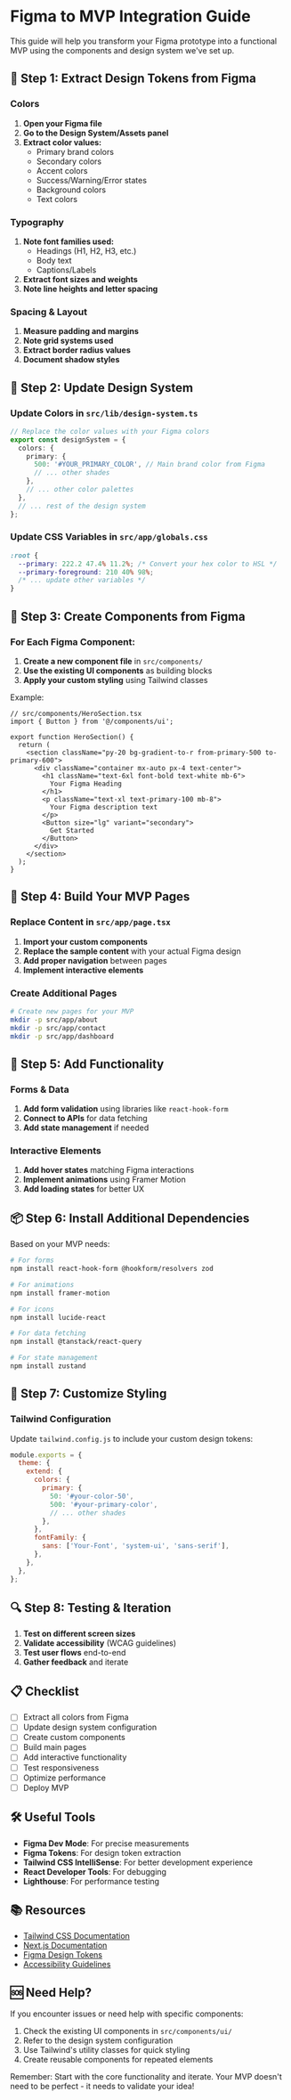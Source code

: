 # Figma to MVP Integration Guide

This guide will help you transform your Figma prototype into a functional MVP using the components and design system we've set up.

## 🎨 Step 1: Extract Design Tokens from Figma

### Colors
1. **Open your Figma file**
2. **Go to the Design System/Assets panel**
3. **Extract color values:**
   - Primary brand colors
   - Secondary colors
   - Accent colors
   - Success/Warning/Error states
   - Background colors
   - Text colors

### Typography
1. **Note font families used:**
   - Headings (H1, H2, H3, etc.)
   - Body text
   - Captions/Labels
2. **Extract font sizes and weights**
3. **Note line heights and letter spacing**

### Spacing & Layout
1. **Measure padding and margins**
2. **Note grid systems used**
3. **Extract border radius values**
4. **Document shadow styles**

## 🔧 Step 2: Update Design System

### Update Colors in `src/lib/design-system.ts`

```typescript
// Replace the color values with your Figma colors
export const designSystem = {
  colors: {
    primary: {
      500: '#YOUR_PRIMARY_COLOR', // Main brand color from Figma
      // ... other shades
    },
    // ... other color palettes
  },
  // ... rest of the design system
};
```

### Update CSS Variables in `src/app/globals.css`

```css
:root {
  --primary: 222.2 47.4% 11.2%; /* Convert your hex color to HSL */
  --primary-foreground: 210 40% 98%;
  /* ... update other variables */
}
```

## 📱 Step 3: Create Components from Figma

### For Each Figma Component:

1. **Create a new component file** in `src/components/`
2. **Use the existing UI components** as building blocks
3. **Apply your custom styling** using Tailwind classes

Example:
```tsx
// src/components/HeroSection.tsx
import { Button } from '@/components/ui';

export function HeroSection() {
  return (
    <section className="py-20 bg-gradient-to-r from-primary-500 to-primary-600">
      <div className="container mx-auto px-4 text-center">
        <h1 className="text-6xl font-bold text-white mb-6">
          Your Figma Heading
        </h1>
        <p className="text-xl text-primary-100 mb-8">
          Your Figma description text
        </p>
        <Button size="lg" variant="secondary">
          Get Started
        </Button>
      </div>
    </section>
  );
}
```

## 🎯 Step 4: Build Your MVP Pages

### Replace Content in `src/app/page.tsx`

1. **Import your custom components**
2. **Replace the sample content** with your actual Figma design
3. **Add proper navigation** between pages
4. **Implement interactive elements**

### Create Additional Pages

```bash
# Create new pages for your MVP
mkdir -p src/app/about
mkdir -p src/app/contact
mkdir -p src/app/dashboard
```

## 🚀 Step 5: Add Functionality

### Forms & Data
1. **Add form validation** using libraries like `react-hook-form`
2. **Connect to APIs** for data fetching
3. **Add state management** if needed

### Interactive Elements
1. **Add hover states** matching Figma interactions
2. **Implement animations** using Framer Motion
3. **Add loading states** for better UX

## 📦 Step 6: Install Additional Dependencies

Based on your MVP needs:

```bash
# For forms
npm install react-hook-form @hookform/resolvers zod

# For animations
npm install framer-motion

# For icons
npm install lucide-react

# For data fetching
npm install @tanstack/react-query

# For state management
npm install zustand
```

## 🎨 Step 7: Customize Styling

### Tailwind Configuration
Update `tailwind.config.js` to include your custom design tokens:

```javascript
module.exports = {
  theme: {
    extend: {
      colors: {
        primary: {
          50: '#your-color-50',
          500: '#your-primary-color',
          // ... other shades
        },
      },
      fontFamily: {
        sans: ['Your-Font', 'system-ui', 'sans-serif'],
      },
    },
  },
};
```

## 🔍 Step 8: Testing & Iteration

1. **Test on different screen sizes**
2. **Validate accessibility** (WCAG guidelines)
3. **Test user flows** end-to-end
4. **Gather feedback** and iterate

## 📋 Checklist

- [ ] Extract all colors from Figma
- [ ] Update design system configuration
- [ ] Create custom components
- [ ] Build main pages
- [ ] Add interactive functionality
- [ ] Test responsiveness
- [ ] Optimize performance
- [ ] Deploy MVP

## 🛠️ Useful Tools

- **Figma Dev Mode**: For precise measurements
- **Figma Tokens**: For design token extraction
- **Tailwind CSS IntelliSense**: For better development experience
- **React Developer Tools**: For debugging
- **Lighthouse**: For performance testing

## 📚 Resources

- [Tailwind CSS Documentation](https://tailwindcss.com/docs)
- [Next.js Documentation](https://nextjs.org/docs)
- [Figma Design Tokens](https://www.figma.com/community/plugin/843461159747178978/Figma-Tokens)
- [Accessibility Guidelines](https://www.w3.org/WAI/WCAG21/quickref/)

## 🆘 Need Help?

If you encounter issues or need help with specific components:

1. Check the existing UI components in `src/components/ui/`
2. Refer to the design system configuration
3. Use Tailwind's utility classes for quick styling
4. Create reusable components for repeated elements

Remember: Start with the core functionality and iterate. Your MVP doesn't need to be perfect - it needs to validate your idea!
